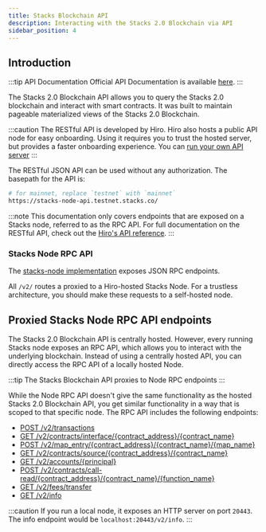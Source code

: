 ```yaml
---
title: Stacks Blockchain API
description: Interacting with the Stacks 2.0 Blockchain via API
sidebar_position: 4
---
```


## Introduction

:::tip API Documentation
Official API Documentation is available [here](https://stacks-network.github.io/stacks-blockchain/).
:::


The Stacks 2.0 Blockchain API allows you to query the Stacks 2.0 blockchain and interact with smart contracts. It was built to maintain pageable materialized views of the Stacks 2.0 Blockchain.

:::caution
The RESTful API is developed by Hiro. Hiro also hosts a public API node for easy onboarding. Using it requires you to trust the hosted server, but provides a faster onboarding experience. You can [run your own API server](https://docs.hiro.so/get-started/running-api-node)
:::

The RESTful JSON API can be used without any authorization. The basepath for the API is:

```bash
# for mainnet, replace `testnet` with `mainnet`
https://stacks-node-api.testnet.stacks.co/
```

:::note
This documentation only covers endpoints that are exposed on a Stacks node, referred to as the RPC API. For full documentation on the RESTful API, check out the [Hiro's API reference](https://docs.hiro.so/api).
:::

### Stacks Node RPC API

The [stacks-node implementation](https://github.com/stacks-network/stacks-blockchain/) exposes JSON RPC endpoints.

All `/v2/` routes a proxied to a Hiro-hosted Stacks Node. For a trustless architecture, you should make these requests to a self-hosted node.

## Proxied Stacks Node RPC API endpoints

The Stacks 2.0 Blockchain API is centrally hosted. However, every running Stacks node exposes an RPC API, which allows you to interact with the underlying blockchain. Instead of using a centrally hosted API, you can directly access the RPC API of a locally hosted Node.

:::tip
The Stacks Blockchain API proxies to Node RPC endpoints
:::

While the Node RPC API doesn't give the same functionality as the hosted Stacks 2.0 Blockchain API, you get similar functionality in a way that is scoped to that specific node. The RPC API includes the following endpoints:

- [POST /v2/transactions](https://docs.hiro.so/api#operation/post_core_node_transactions)
- [GET /v2/contracts/interface/{contract_address}/{contract_name}](https://docs.hiro.so/api#operation/get_contract_interface)
- [POST /v2/map_entry/{contract_address}/{contract_name}/{map_name}](https://docs.hiro.so/api#operation/get_contract_data_map_entry)
- [GET /v2/contracts/source/{contract_address}/{contract_name}](https://docs.hiro.so/api#operation/get_contract_source)
- [GET /v2/accounts/{principal}](https://docs.hiro.so/api#operation/get_account_info)
- [POST /v2/contracts/call-read/{contract_address}/{contract_name}/{function_name}](https://docs.hiro.so/api#operation/call_read_only_function)
- [GET /v2/fees/transfer](https://docs.hiro.so/api#operation/get_fee_transfer)
- [GET /v2/info](https://docs.hiro.so/api#operation/get_core_api_info)

:::caution
If you run a local node, it exposes an HTTP server on port `20443`. The info endpoint would be `localhost:20443/v2/info`.
:::
